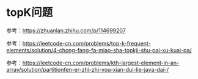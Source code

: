 # topK问题

参考：https://zhuanlan.zhihu.com/p/114699207

参考：https://leetcode-cn.com/problems/top-k-frequent-elements/solution/4-chong-fang-fa-miao-sha-topkji-shu-pai-xu-kuai-pa/

参考：https://leetcode-cn.com/problems/kth-largest-element-in-an-array/solution/partitionfen-er-zhi-zhi-you-xian-dui-lie-java-dai-/
